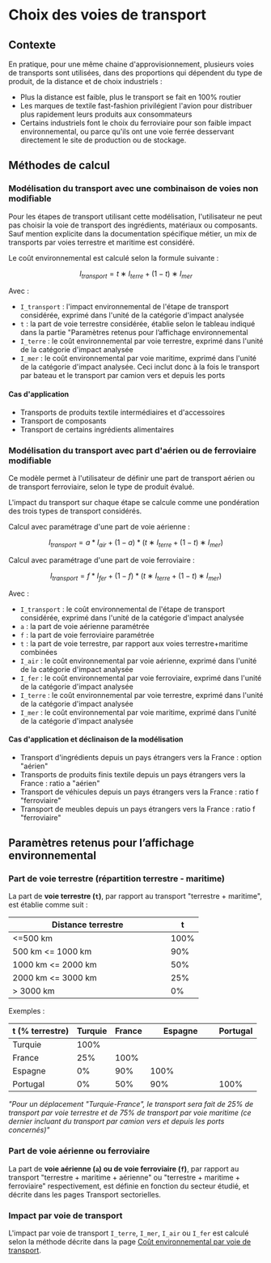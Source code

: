 # Choix des voies de transport

## Contexte

En pratique, pour une même chaine d'approvisionnement, plusieurs voies de transports sont utilisées, dans des proportions qui dépendent du type de produit, de la distance et de choix industriels :

* Plus la distance est faible, plus le transport se fait en 100% routier
* Les marques de textile fast-fashion privilégient l'avion pour distribuer plus rapidement leurs produits aux consommateurs
* Certains industriels font le choix du ferroviaire pour son faible impact environnemental, ou parce qu'ils ont une voie ferrée desservant directement le site de production ou de stockage.

## Méthodes de calcul

### Modélisation du transport avec une combinaison de voies non modifiable

Pour les étapes de transport utilisant cette modélisation, l'utilisateur ne peut pas choisir la voie de transport des ingrédients, matériaux ou composants. Sauf mention explicite dans la documentation spécifique métier, un mix de transports par voies terrestre et maritime est considéré.

Le coût environnemental est calculé selon la formule suivante :

$$
I_{transport}=t∗I_{terre}+(1−t)∗I_{mer}
$$

Avec :&#x20;

* `I_transport` : l'impact environnemental de l'étape de transport considérée, exprimé dans l'unité de la catégorie d'impact analysée
* `t` : la part de voie terrestre considérée, établie selon le tableau indiqué dans la partie "Paramètres retenus pour l’affichage environnemental
* `I_terre` : le coût environnemental par voie terrestre, exprimé dans l'unité de la catégorie d'impact analysée
* `I_mer` : le coût environnemental par voie maritime, exprimé dans l'unité de la catégorie d'impact analysée. Ceci inclut donc à la fois le transport par bateau et le transport par camion vers et depuis les ports

#### Cas d'application

* Transports de produits textile intermédiaires et d'accessoires
* Transport de composants
* Transport de certains ingrédients alimentaires

### Modélisation du transport avec part d'aérien ou de ferroviaire modifiable&#x20;

Ce modèle permet à l'utilisateur de définir une part de transport aérien ou de transport ferroviaire, selon le type de produit évalué.

L'impact du transport sur chaque étape se calcule comme une pondération des trois types de transport considérés.

Calcul avec paramétrage d'une part de voie aérienne :&#x20;

$$
I_{transport}=a*I_{air}+(1-a)*( t∗I_{terre}+(1−t)∗I_{mer})
$$

Calcul avec paramétrage d'une part de voie ferroviaire :&#x20;

$$
I_{transport}=f*I_{fer}+(1-f)*( t∗I_{terre}+(1−t)∗I_{mer})
$$

Avec :&#x20;

* `I_transport` : le coût environnemental de l'étape de transport considérée, exprimé dans l'unité de la catégorie d'impact analysée
* `a` : la part de voie aérienne paramétrée
* `f` : la part de voie ferroviaire paramétrée
* `t` : la part de voie terrestre, par rapport aux voies terrestre+maritime combinées
* `I_air` : le coût environnemental par voie aérienne, exprimé dans l'unité de la catégorie d'impact analysée
* `I_fer` : le coût environnemental par voie ferroviaire, exprimé dans l'unité de la catégorie d'impact analysée
* `I_terre` : le coût environnemental par voie terrestre, exprimé dans l'unité de la catégorie d'impact analysée
* `I_mer` : le coût environnemental par voie maritime, exprimé dans l'unité de la catégorie d'impact analysée

#### Cas d'application et déclinaison de la modélisation

* Transport d'ingrédients depuis un pays étrangers vers la France : option "aérien"
* Transports de produits finis textile depuis un pays étrangers vers la France : ratio a "aérien"
* Transport de véhicules depuis un pays étrangers vers la France : ratio f "ferroviaire"
* Transport de meubles depuis un pays étrangers vers la France : ratio f "ferroviaire"

## Paramètres retenus pour l’affichage environnemental

### Part de voie terrestre (répartition terrestre - maritime)

La part de **voie terrestre (`t`)**, par rapport au transport "terrestre + maritime", est établie comme suit :

<table><thead><tr><th width="297">Distance terrestre</th><th>t</th></tr></thead><tbody><tr><td>&#x3C;=500 km</td><td>100%</td></tr><tr><td>500 km &#x3C;= 1000 km</td><td>90%</td></tr><tr><td>1000 km &#x3C;= 2000 km</td><td>50%</td></tr><tr><td>2000 km &#x3C;= 3000 km</td><td>25%</td></tr><tr><td>> 3000 km</td><td>0%</td></tr></tbody></table>

Exemples :&#x20;

<table><thead><tr><th>t (% terrestre)</th><th>Turquie</th><th>France</th><th width="120">Espagne</th><th>Portugal</th></tr></thead><tbody><tr><td>Turquie</td><td>100%</td><td></td><td></td><td></td></tr><tr><td>France</td><td>25%</td><td>100%</td><td></td><td></td></tr><tr><td>Espagne</td><td>0%</td><td>90%</td><td>100%</td><td></td></tr><tr><td>Portugal</td><td>0%</td><td>50%</td><td>90%</td><td>100%</td></tr></tbody></table>

_"Pour un déplacement "Turquie-France", le transport sera fait de 25% de transport par voie terrestre et de 75% de transport par voie maritime (ce dernier incluant du transport par camion vers et depuis les ports concernés)"_

### Part de voie aérienne ou ferroviaire

La part de **voie aérienne (`a`) ou de voie ferroviaire (`f`)**, par rapport au transport "terrestre + maritime + aérienne" ou "terrestre + maritime + ferroviaire" respectivement, est définie en fonction du secteur étudié, et décrite dans les pages Transport sectorielles.

### Impact par voie de transport

L'impact par voie de transport `I_terre`, `I_mer`, `I_air` ou `I_fer` est calculé selon la méthode décrite dans la page [Coût environnemental par voie de transport](https://fabrique-numerique.gitbook.io/ecobalyse/transverse/transport/cout-environnemental-par-voie-de-transport).

